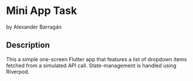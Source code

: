 # Mini App Task
by Alexander Barragán

## Description
This a simple one-screen Flutter app that features a list of dropdown items fetched from a simulated API call. State-management is handled using Riverpod.
